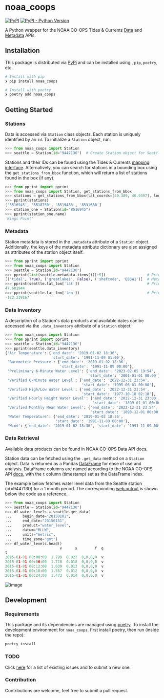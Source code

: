 # noaa_coops

[![PyPI](https://img.shields.io/pypi/v/noaa_coops.svg)](https://pypi.python.org/pypi/noaa-coops)
[![PyPI - Python Version](https://img.shields.io/pypi/pyversions/noaa_coops.svg)](https://pypi.python.org/pypi/noaa-coops)

A Python wrapper for the NOAA CO-OPS Tides &amp; Currents [Data](https://tidesandcurrents.noaa.gov/api/)
and [Metadata](https://tidesandcurrents.noaa.gov/mdapi/latest/) APIs.

## Installation
This package is distributed via [PyPi](https://pypi.org/project/noaa-coops/) and can be installed using , `pip`, `poetry`, etc.
```bash
# Install with pip
❯ pip install noaa_coops

# Install with poetry
❯ poetry add noaa_coops
```

## Getting Started

### Stations
Data is accessed via `Station` class objects. Each station is uniquely identified by an `id`. To initialize a `Station` object, run:

```python
>>> from noaa_coops import Station
>>> seattle = Station(id="9447130")  # Create Station object for Seattle (ID = 9447130)
```

Stations and their IDs can be found using the Tides & Currents [mapping interface](https://tidesandcurrents.noaa.gov/). Alternatively, you can search for stations in a bounding box using the `get_stations_from_bbox` function, which will return a list of stations found in the box (if any).
```python
>>> from pprint import pprint
>>> from noaa_coops import Station, get_stations_from_bbox
>>> stations = get_stations_from_bbox(lat_coords=[40.389, 40.9397], lon_coords=[-74.4751, -73.7432])
>>> pprint(stations)
['8516945', '8518750', '8519483', '8531680']
>>> station_one = Station(id="8516945")
>>> pprint(station_one.name)
'Kings Point'
```

### Metadata
Station metadata is stored in the `.metadata` attribute of a `Station` object. Additionally, the keys of the metadata attribute dictionary are also assigned as attributes of the station object itself.

```python
>>> from pprint import pprint
>>> from noaa_coops import Station
>>> seattle = Station(id="9447130")
>>> pprint(list(seattle.metadata.items())[:5])                   # Print first 3 items in metadata
[('tidal', True), ('greatlakes', False), ('shefcode', 'EBSW1')]  # Metadata dictionary can be very long
>>> pprint(seattle.lat_lon['lat'])                               # Print latitude
47.601944
>>> pprint(seattle.lat_lon['lon'])                               # Print longitude
-122.339167
```

### Data Inventory
A description of a Station's data products and available dates can be accessed via the `.data_inventory` attribute of a `Station` object.

```python
>>> from noaa_coops import Station
>>> from pprint import pprint
>>> seattle = Station(id="9447130")
>>> pprint(seattle.data_inventory)
{'Air Temperature': {'end_date': '2019-01-02 18:36',
                     'start_date': '1991-11-09 01:00'},
 'Barometric Pressure': {'end_date': '2019-01-02 18:36',
                         'start_date': '1991-11-09 00:00'},
 'Preliminary 6-Minute Water Level': {'end_date': '2023-02-05 19:54',
                                      'start_date': '2001-01-01 00:00'},
 'Verified 6-Minute Water Level': {'end_date': '2022-12-31 23:54',
                                   'start_date': '1995-06-01 00:00'},
 'Verified High/Low Water Level': {'end_date': '2022-12-31 23:54',
                                   'start_date': '1977-10-18 02:18'},
 'Verified Hourly Height Water Level': {'end_date': '2022-12-31 23:00',
                                        'start_date': '1899-01-01 00:00'},
 'Verified Monthly Mean Water Level': {'end_date': '2022-12-31 23:54',
                                       'start_date': '1898-12-01 00:00'},
 'Water Temperature': {'end_date': '2019-01-02 18:36',
                       'start_date': '1991-11-09 00:00'},
 'Wind': {'end_date': '2019-01-02 18:36', 'start_date': '1991-11-09 00:00'}}
```

### Data Retrieval
Available data products can be found in NOAA CO-OPS Data API docs.

Station data can be fetched using the `.get_data` method on a `Station` object. Data is returned as a Pandas [DataFrame](https://pandas.pydata.org/docs/reference/api/pandas.DataFrame.html) for ease of use and analysis. DataFrame columns are named according to the NOAA CO-OPS API [docs](https://api.tidesandcurrents.noaa.gov/api/prod/responseHelp.html), with the `t` column (timestamp) set as the DataFrame index.

The example below fetches water level data from the Seattle station (id=9447130) for a 1 month period. The corresponding [web output](https://tidesandcurrents.noaa.gov/waterlevels.html?id=9447130&units=metric&bdate=20150101&edate=20150131&timezone=GMT&datum=MLLW) is shown below the code as a reference.

```python
>>> from noaa_coops import Station
>>> seattle = Station(id="9447130")
>>> df_water_levels = seattle.get_data(
...     begin_date="20150101",
...     end_date="20150131",
...     product="water_level",
...     datum="MLLW",
...     units="metric",
...     time_zone="gmt")
>>> df_water_levels.head()
                         v      s        f  q
t
2015-01-01 00:00:00  1.799  0.023  0,0,0,0  v
2015-01-01 00:06:00  1.718  0.018  0,0,0,0  v
2015-01-01 00:12:00  1.639  0.013  0,0,0,0  v
2015-01-01 00:18:00  1.557  0.012  0,0,0,0  v
2015-01-01 00:24:00  1.473  0.014  0,0,0,0  v

```

![image](https://user-images.githubusercontent.com/28986302/233147224-765fbe05-372c-40f3-8bbe-4102536e7ff3.png)


## Development

### Requirements
This package and its dependencies are managed using [poetry](https://python-poetry.org/). To install the development environment for `noaa_coops`, first install poetry, then run (inside the repo):

```bash
poetry install
```

### TODO
Click [here](https://github.com/GClunies/noaa_coops/issues) for a list of existing issues and to submit a new one.

### Contribution
Contributions are welcome, feel free to submit a pull request.
